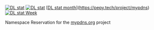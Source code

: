 [![DL stat](https://img.shields.io/pypi/v/mypdns.png)](https://pypi.org/project/mypdns)
[![DL stat](https://pepy.tech/badge/mypdns)](https://pepy.tech/project/mypdns)
[[DL stat month](https://pepy.tech/badge/mypdns/month)](https://pepy.tech/project/mypdns)
[![DL stat Week](https://pepy.tech/badge/mypdns/week)](https://pepy.tech/project/mypdns)


Namespace Reservation for the [mypdns.org](https://mypdns.org/python/mypdns) project
